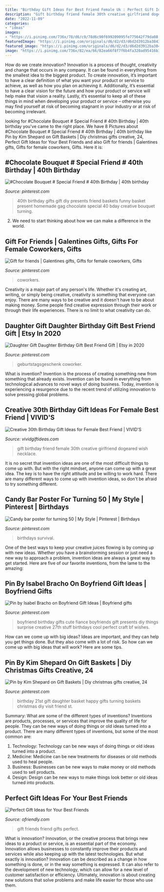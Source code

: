 ```yaml
---
title: "Birthday Gift Ideas For Best Friend Female Uk : Perfect Gift Ideas For Your Best Friends"
description: "Gift birthday friend female 30th creative girlfriend dogeared wish necklace"
date: "2022-11-09"
categories:
- "ideas"
images:
- "https://i.pinimg.com/736x/78/d6/c9/78d6c90f699209095fe775642f79da08.jpg"
featuredImage: "https://i.pinimg.com/originals/d6/d2/d3/d6d2d3912ba38433ff19484111bbb616.jpg"
featured_image: "https://i.pinimg.com/originals/d6/d2/d3/d6d2d3912ba38433ff19484111bbb616.jpg"
image: "https://i.pinimg.com/736x/82/ea/66/82ea66f8f7f6b4fa320ad95416b1f66d.jpg"
---
```



How do we create innovation?
Innovation is a process of thought, creativity and change that occurs in any company. It can be found in everything from the smallest idea to the biggest product. To create innovation, it’s important to have a clear definition of what you want your product or service to achieve, as well as how you plan on achieving it. Additionally, it’s essential to have a clear vision for the future and how your product or service will help make that vision a reality. Lastly, it’s essential to keep all of these things in mind when developing your product or service – otherwise you may find yourself at risk of becoming stagnant in your industry or at risk of becoming irrelevant.

	

		
looking for #Chocolate Bouquet # Special Friend # 40th Birthday | 40th birthday you've came to the right place. We have 8 Pictures about #Chocolate Bouquet # Special Friend # 40th Birthday | 40th birthday like Pin by Kim Shepard on Gift Baskets | Diy christmas gifts creative, 24, Perfect Gift Ideas for Your Best Friends and also Gift for friends | Galentines gifts, Gifts for female coworkers, Gifts. Here it is:
		
    
## #Chocolate Bouquet # Special Friend # 40th Birthday | 40th Birthday

<img loading=lazy src="https://i.pinimg.com/736x/9f/9b/ec/9f9bec1c5846e7dea5549d69bee2ca2f.jpg" onerror="this.onerror=null;this.src='https://tse4.mm.bing.net/th?id=OIP.vc50rqHCbj6PjReF6j_YLQHaJ3&amp;pid=15.1';" alt="#Chocolate Bouquet # Special Friend # 40th Birthday | 40th birthday">

_Source: pinterest.com_

>40th birthday gifts gift diy presents friend baskets funny basket present homemade gag chocolate special 40 bday creative bouquet turning. 

	

2. We need to start thinking about how we can make a difference in the world.

    
## Gift For Friends | Galentines Gifts, Gifts For Female Coworkers, Gifts

<img loading=lazy src="https://i.pinimg.com/736x/82/ea/66/82ea66f8f7f6b4fa320ad95416b1f66d.jpg" onerror="this.onerror=null;this.src='https://tse4.mm.bing.net/th?id=OIP.xVJ0u4FyoLE66Sbd40wkDwHaJ3&amp;pid=15.1';" alt="Gift for friends | Galentines gifts, Gifts for female coworkers, Gifts">

_Source: pinterest.com_

>coworkers. 

	

Creativity is a major part of any person's life. Whether it's creating art, writing, or simply being creative, creativity is something that everyone can enjoy. There are many ways to be creative and it doesn't have to be about making money. Some people find creative expression through their work or through their life experiences. There is no limit to what creativity can do.

    
## Daughter Gift Daughter Birthday Gift Best Friend Gift | Etsy In 2020

<img loading=lazy src="https://i.pinimg.com/736x/78/d6/c9/78d6c90f699209095fe775642f79da08.jpg" onerror="this.onerror=null;this.src='https://tse1.mm.bing.net/th?id=OIP.jiyu_8enI9vJvy4n_M_OQwHaHf&amp;pid=15.1';" alt="Daughter Gift Daughter Birthday Gift Best Friend Gift | Etsy in 2020">

_Source: pinterest.com_

>geburtstagsgeschenk coworker. 

	

What is invention?
Invention is the process of creating something new from something that already exists. Invention can be found in everything from technological advances to novel ways of doing business. Today, invention is experiencing a resurgence due to the recent trend of utilizing innovation to solve pressing global problems.

    
## Creative 30th Birthday Gift Ideas For Female Best Friend | VIVID&#039;S

<img loading=lazy src="https://cdn.vividgiftideas.com/wp-content/uploads/2014/04/30th-Birthday-Gift-Ideas-for-Girlfriend.jpg" onerror="this.onerror=null;this.src='https://tse1.mm.bing.net/th?id=OIP.Lw1PEn9iw4iYwlp106RWeAHaMJ&amp;pid=15.1';" alt="Creative 30th Birthday Gift Ideas for Female Best Friend | VIVID&#039;S">

_Source: vividgiftideas.com_

>gift birthday friend female 30th creative girlfriend dogeared wish necklace. 

	

It is no secret that invention ideas are one of the most difficult things to come up with. But with the right mindset, anyone can come up with a great idea. The key is to have the right attitude and be willing to work hard. There are many different ways to come up with invention ideas, so don't be afraid to try something different.

    
## Candy Bar Poster For Turning 50 | My Style | Pinterest | Birthdays

<img loading=lazy src="https://s-media-cache-ak0.pinimg.com/736x/40/4c/a8/404ca8ce36581c75c6901b9f21b1986b.jpg" onerror="this.onerror=null;this.src='https://tse3.mm.bing.net/th?id=OIP.2hPVvJc3YoQ8M4selZpwNwHaJ3&amp;pid=15.1';" alt="Candy bar poster for turning 50 | My Style | Pinterest | Birthdays">

_Source: pinterest.com_

>birthdays survival. 

	

One of the best ways to keep your creative juices flowing is by coming up with new ideas. Whether you have a brainstorming session or just need a new way to approach a problem, invention ideas are always a great way to get started. Here are five of our favorite inventions, from the lame to the amazing: 

    
## Pin By Isabel Bracho On Boyfriend Gift Ideas | Boyfriend Gifts

<img loading=lazy src="https://i.pinimg.com/originals/d6/d2/d3/d6d2d3912ba38433ff19484111bbb616.jpg" onerror="this.onerror=null;this.src='https://tse1.mm.bing.net/th?id=OIP.oZ3ushrpRRU8qFePKKfvKgHaJ4&amp;pid=15.1';" alt="Pin by Isabel Bracho on Boyfriend Gift Ideas | Boyfriend gifts">

_Source: pinterest.com_

>boyfriend birthday gifts cute fiance boyfriends gift presents diy things surprise creative 27th stuff birthdays cool perfect craft bf wishes. 

	

How can we come up with big ideas?
Ideas are important, and they can help you get things done. But they also come with a lot of risk. So how can we come up with big ideas that will work? Here are some tips.

    
## Pin By Kim Shepard On Gift Baskets | Diy Christmas Gifts Creative, 24

<img loading=lazy src="https://i.pinimg.com/736x/e2/1e/ba/e21ebade4633003e64edb2abd8250de6--st-birthday-basket-happy-st-birthday.jpg" onerror="this.onerror=null;this.src='https://tse3.mm.bing.net/th?id=OIP.GfXz30sZdMMsFV3BAhWYTgHaJ6&amp;pid=15.1';" alt="Pin by Kim Shepard on Gift Baskets | Diy christmas gifts creative, 24">

_Source: pinterest.com_

>birthday 21st gift daughter basket happy gifts turning baskets christmas diy visit friend st. 

	

Summary: What are some of the different types of inventions?
Inventions are products, processes, or services that improve the quality of life for people. They can be new ways of doing things or old ideas turned into a product. There are many different types of inventions, but some of the most common are:
1) Technology: Technology can be new ways of doing things or old ideas turned into a product.
2) Medicine: Medicine can be new treatments for diseases or old methods used to heal people.
3) Business: Businesses can be new ways to make money or old methods used to sell products.
4) Design: Design can be new ways to make things look better or old ideas turned into products.

    
## Perfect Gift Ideas For Your Best Friends

<img loading=lazy src="http://ofriendly.com/wp-content/uploads/2016/11/12-best-friend-gifts.jpg" onerror="this.onerror=null;this.src='https://tse2.mm.bing.net/th?id=OIP.EEi_fHMXGG-xIeaApYu22gHaJ4&amp;pid=15.1';" alt="Perfect Gift Ideas for Your Best Friends">

_Source: ofriendly.com_

>gift friends friend gifts perfect. 

	

What is innovation?
Innovation, or the creative process that brings new ideas to a product or service, is an essential part of the economy. Innovation allows businesses to constantly improve their products and services while also keeping up with the latest technologies. But what exactly is innovation?
Innovation can be described as a change in how something is done, or in the way something is expressed. It can also refer to the development of new technology, which can allow for a new level of customer satisfaction or efficiency. Ultimately, innovation is about creating new solutions that solve problems and make life easier for those who use them.

